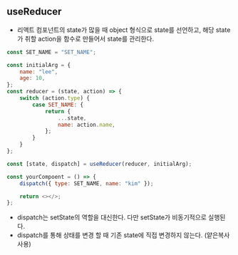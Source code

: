 ## useReducer

-   리액트 컴포넌트의 state가 많을 때 object 형식으로 state를 선언하고,
    해당 state가 취할 action을 함수로 만들어서 state를 관리한다.

```javascript
const SET_NAME = "SET_NAME";

const initialArg = {
    name: "lee",
    age: 10,
};
const reducer = (state, action) => {
    switch (action.type) {
        case SET_NAME: {
            return {
                ...state,
                name: action.name,
            };
        }
    }
};

const [state, dispatch] = useReducer(reducer, initialArg);

const yourCompoent = () => {
    dispatch({ type: SET_NAME, name: "kim" });

    return <></>;
};
```

-   dispatch는 setState의 역할을 대신한다. 다만 setState가 비동기적으로 실행된다.
-   dispatch를 통해 상태를 변경 할 때 기존 state에 직접 변경하지 않는다. (얕은복사 사용)
